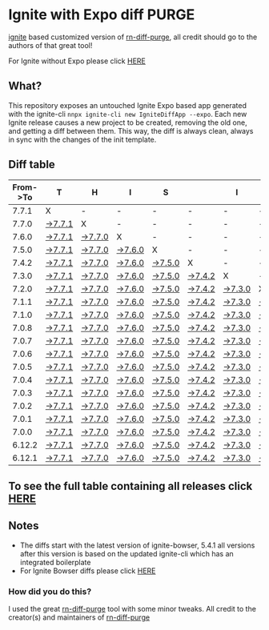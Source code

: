 # Ignite with Expo diff PURGE

[ignite](https://github.com/infinitered/ignite) based customized version of [rn-diff-purge](https://github.com/react-native-community/rn-diff-purge/), all credit should go to the authors of that great tool!

For Ignite without Expo please click [HERE](https://github.com/nirre7/ignite-diff-purge)

## What?

This repository exposes an untouched Ignite Expo based app generated with the ignite-cli
`nnpx ignite-cli new IgniteDiffApp --expo`. Each new Ignite release causes a new project to be created, removing the old one, and getting a diff between them. This way, the diff is always clean, always in sync with the changes of the init template.

## Diff table

| From->To | T                                                                                                 | H                                                                                                 | I                                                                                                 | S                                                                                                 |                                                                                                   | I                                                                                                 | S                                                                                                 |                                                                                                   | C                                                                                                 | O                                                                                                 | O                                                                                                 | L                                                                                                 |                                                                                                   |                                                                                                   |                                                                                                   |                                                                                                   |                                                                                                   |                                                                                                   |                                                                                                     |     |
| -------- | ------------------------------------------------------------------------------------------------- | ------------------------------------------------------------------------------------------------- | ------------------------------------------------------------------------------------------------- | ------------------------------------------------------------------------------------------------- | ------------------------------------------------------------------------------------------------- | ------------------------------------------------------------------------------------------------- | ------------------------------------------------------------------------------------------------- | ------------------------------------------------------------------------------------------------- | ------------------------------------------------------------------------------------------------- | ------------------------------------------------------------------------------------------------- | ------------------------------------------------------------------------------------------------- | ------------------------------------------------------------------------------------------------- | ------------------------------------------------------------------------------------------------- | ------------------------------------------------------------------------------------------------- | ------------------------------------------------------------------------------------------------- | ------------------------------------------------------------------------------------------------- | ------------------------------------------------------------------------------------------------- | ------------------------------------------------------------------------------------------------- | --------------------------------------------------------------------------------------------------- | --- |
| 7.7.1    | X                                                                                                 | -                                                                                                 | -                                                                                                 | -                                                                                                 | -                                                                                                 | -                                                                                                 | -                                                                                                 | -                                                                                                 | -                                                                                                 | -                                                                                                 | -                                                                                                 | -                                                                                                 | -                                                                                                 | -                                                                                                 | -                                                                                                 | -                                                                                                 | -                                                                                                 | -                                                                                                 | -                                                                                                   | -   |
| 7.7.0    | [->7.7.1](https://github.com/nirre7/ignite-expo-diff-purge/compare/release/7.7.0..release/7.7.1)  | X                                                                                                 | -                                                                                                 | -                                                                                                 | -                                                                                                 | -                                                                                                 | -                                                                                                 | -                                                                                                 | -                                                                                                 | -                                                                                                 | -                                                                                                 | -                                                                                                 | -                                                                                                 | -                                                                                                 | -                                                                                                 | -                                                                                                 | -                                                                                                 | -                                                                                                 | -                                                                                                   | -   |
| 7.6.0    | [->7.7.1](https://github.com/nirre7/ignite-expo-diff-purge/compare/release/7.6.0..release/7.7.1)  | [->7.7.0](https://github.com/nirre7/ignite-expo-diff-purge/compare/release/7.6.0..release/7.7.0)  | X                                                                                                 | -                                                                                                 | -                                                                                                 | -                                                                                                 | -                                                                                                 | -                                                                                                 | -                                                                                                 | -                                                                                                 | -                                                                                                 | -                                                                                                 | -                                                                                                 | -                                                                                                 | -                                                                                                 | -                                                                                                 | -                                                                                                 | -                                                                                                 | -                                                                                                   | -   |
| 7.5.0    | [->7.7.1](https://github.com/nirre7/ignite-expo-diff-purge/compare/release/7.5.0..release/7.7.1)  | [->7.7.0](https://github.com/nirre7/ignite-expo-diff-purge/compare/release/7.5.0..release/7.7.0)  | [->7.6.0](https://github.com/nirre7/ignite-expo-diff-purge/compare/release/7.5.0..release/7.6.0)  | X                                                                                                 | -                                                                                                 | -                                                                                                 | -                                                                                                 | -                                                                                                 | -                                                                                                 | -                                                                                                 | -                                                                                                 | -                                                                                                 | -                                                                                                 | -                                                                                                 | -                                                                                                 | -                                                                                                 | -                                                                                                 | -                                                                                                 | -                                                                                                   | -   |
| 7.4.2    | [->7.7.1](https://github.com/nirre7/ignite-expo-diff-purge/compare/release/7.4.2..release/7.7.1)  | [->7.7.0](https://github.com/nirre7/ignite-expo-diff-purge/compare/release/7.4.2..release/7.7.0)  | [->7.6.0](https://github.com/nirre7/ignite-expo-diff-purge/compare/release/7.4.2..release/7.6.0)  | [->7.5.0](https://github.com/nirre7/ignite-expo-diff-purge/compare/release/7.4.2..release/7.5.0)  | X                                                                                                 | -                                                                                                 | -                                                                                                 | -                                                                                                 | -                                                                                                 | -                                                                                                 | -                                                                                                 | -                                                                                                 | -                                                                                                 | -                                                                                                 | -                                                                                                 | -                                                                                                 | -                                                                                                 | -                                                                                                 | -                                                                                                   | -   |
| 7.3.0    | [->7.7.1](https://github.com/nirre7/ignite-expo-diff-purge/compare/release/7.3.0..release/7.7.1)  | [->7.7.0](https://github.com/nirre7/ignite-expo-diff-purge/compare/release/7.3.0..release/7.7.0)  | [->7.6.0](https://github.com/nirre7/ignite-expo-diff-purge/compare/release/7.3.0..release/7.6.0)  | [->7.5.0](https://github.com/nirre7/ignite-expo-diff-purge/compare/release/7.3.0..release/7.5.0)  | [->7.4.2](https://github.com/nirre7/ignite-expo-diff-purge/compare/release/7.3.0..release/7.4.2)  | X                                                                                                 | -                                                                                                 | -                                                                                                 | -                                                                                                 | -                                                                                                 | -                                                                                                 | -                                                                                                 | -                                                                                                 | -                                                                                                 | -                                                                                                 | -                                                                                                 | -                                                                                                 | -                                                                                                 | -                                                                                                   | -   |
| 7.2.0    | [->7.7.1](https://github.com/nirre7/ignite-expo-diff-purge/compare/release/7.2.0..release/7.7.1)  | [->7.7.0](https://github.com/nirre7/ignite-expo-diff-purge/compare/release/7.2.0..release/7.7.0)  | [->7.6.0](https://github.com/nirre7/ignite-expo-diff-purge/compare/release/7.2.0..release/7.6.0)  | [->7.5.0](https://github.com/nirre7/ignite-expo-diff-purge/compare/release/7.2.0..release/7.5.0)  | [->7.4.2](https://github.com/nirre7/ignite-expo-diff-purge/compare/release/7.2.0..release/7.4.2)  | [->7.3.0](https://github.com/nirre7/ignite-expo-diff-purge/compare/release/7.2.0..release/7.3.0)  | X                                                                                                 | -                                                                                                 | -                                                                                                 | -                                                                                                 | -                                                                                                 | -                                                                                                 | -                                                                                                 | -                                                                                                 | -                                                                                                 | -                                                                                                 | -                                                                                                 | -                                                                                                 | -                                                                                                   | -   |
| 7.1.1    | [->7.7.1](https://github.com/nirre7/ignite-expo-diff-purge/compare/release/7.1.1..release/7.7.1)  | [->7.7.0](https://github.com/nirre7/ignite-expo-diff-purge/compare/release/7.1.1..release/7.7.0)  | [->7.6.0](https://github.com/nirre7/ignite-expo-diff-purge/compare/release/7.1.1..release/7.6.0)  | [->7.5.0](https://github.com/nirre7/ignite-expo-diff-purge/compare/release/7.1.1..release/7.5.0)  | [->7.4.2](https://github.com/nirre7/ignite-expo-diff-purge/compare/release/7.1.1..release/7.4.2)  | [->7.3.0](https://github.com/nirre7/ignite-expo-diff-purge/compare/release/7.1.1..release/7.3.0)  | [->7.2.0](https://github.com/nirre7/ignite-expo-diff-purge/compare/release/7.1.1..release/7.2.0)  | X                                                                                                 | -                                                                                                 | -                                                                                                 | -                                                                                                 | -                                                                                                 | -                                                                                                 | -                                                                                                 | -                                                                                                 | -                                                                                                 | -                                                                                                 | -                                                                                                 | -                                                                                                   | -   |
| 7.1.0    | [->7.7.1](https://github.com/nirre7/ignite-expo-diff-purge/compare/release/7.1.0..release/7.7.1)  | [->7.7.0](https://github.com/nirre7/ignite-expo-diff-purge/compare/release/7.1.0..release/7.7.0)  | [->7.6.0](https://github.com/nirre7/ignite-expo-diff-purge/compare/release/7.1.0..release/7.6.0)  | [->7.5.0](https://github.com/nirre7/ignite-expo-diff-purge/compare/release/7.1.0..release/7.5.0)  | [->7.4.2](https://github.com/nirre7/ignite-expo-diff-purge/compare/release/7.1.0..release/7.4.2)  | [->7.3.0](https://github.com/nirre7/ignite-expo-diff-purge/compare/release/7.1.0..release/7.3.0)  | [->7.2.0](https://github.com/nirre7/ignite-expo-diff-purge/compare/release/7.1.0..release/7.2.0)  | [->7.1.1](https://github.com/nirre7/ignite-expo-diff-purge/compare/release/7.1.0..release/7.1.1)  | X                                                                                                 | -                                                                                                 | -                                                                                                 | -                                                                                                 | -                                                                                                 | -                                                                                                 | -                                                                                                 | -                                                                                                 | -                                                                                                 | -                                                                                                 | -                                                                                                   | -   |
| 7.0.8    | [->7.7.1](https://github.com/nirre7/ignite-expo-diff-purge/compare/release/7.0.8..release/7.7.1)  | [->7.7.0](https://github.com/nirre7/ignite-expo-diff-purge/compare/release/7.0.8..release/7.7.0)  | [->7.6.0](https://github.com/nirre7/ignite-expo-diff-purge/compare/release/7.0.8..release/7.6.0)  | [->7.5.0](https://github.com/nirre7/ignite-expo-diff-purge/compare/release/7.0.8..release/7.5.0)  | [->7.4.2](https://github.com/nirre7/ignite-expo-diff-purge/compare/release/7.0.8..release/7.4.2)  | [->7.3.0](https://github.com/nirre7/ignite-expo-diff-purge/compare/release/7.0.8..release/7.3.0)  | [->7.2.0](https://github.com/nirre7/ignite-expo-diff-purge/compare/release/7.0.8..release/7.2.0)  | [->7.1.1](https://github.com/nirre7/ignite-expo-diff-purge/compare/release/7.0.8..release/7.1.1)  | [->7.1.0](https://github.com/nirre7/ignite-expo-diff-purge/compare/release/7.0.8..release/7.1.0)  | X                                                                                                 | -                                                                                                 | -                                                                                                 | -                                                                                                 | -                                                                                                 | -                                                                                                 | -                                                                                                 | -                                                                                                 | -                                                                                                 | -                                                                                                   | -   |
| 7.0.7    | [->7.7.1](https://github.com/nirre7/ignite-expo-diff-purge/compare/release/7.0.7..release/7.7.1)  | [->7.7.0](https://github.com/nirre7/ignite-expo-diff-purge/compare/release/7.0.7..release/7.7.0)  | [->7.6.0](https://github.com/nirre7/ignite-expo-diff-purge/compare/release/7.0.7..release/7.6.0)  | [->7.5.0](https://github.com/nirre7/ignite-expo-diff-purge/compare/release/7.0.7..release/7.5.0)  | [->7.4.2](https://github.com/nirre7/ignite-expo-diff-purge/compare/release/7.0.7..release/7.4.2)  | [->7.3.0](https://github.com/nirre7/ignite-expo-diff-purge/compare/release/7.0.7..release/7.3.0)  | [->7.2.0](https://github.com/nirre7/ignite-expo-diff-purge/compare/release/7.0.7..release/7.2.0)  | [->7.1.1](https://github.com/nirre7/ignite-expo-diff-purge/compare/release/7.0.7..release/7.1.1)  | [->7.1.0](https://github.com/nirre7/ignite-expo-diff-purge/compare/release/7.0.7..release/7.1.0)  | [->7.0.8](https://github.com/nirre7/ignite-expo-diff-purge/compare/release/7.0.7..release/7.0.8)  | X                                                                                                 | -                                                                                                 | -                                                                                                 | -                                                                                                 | -                                                                                                 | -                                                                                                 | -                                                                                                 | -                                                                                                 | -                                                                                                   | -   |
| 7.0.6    | [->7.7.1](https://github.com/nirre7/ignite-expo-diff-purge/compare/release/7.0.6..release/7.7.1)  | [->7.7.0](https://github.com/nirre7/ignite-expo-diff-purge/compare/release/7.0.6..release/7.7.0)  | [->7.6.0](https://github.com/nirre7/ignite-expo-diff-purge/compare/release/7.0.6..release/7.6.0)  | [->7.5.0](https://github.com/nirre7/ignite-expo-diff-purge/compare/release/7.0.6..release/7.5.0)  | [->7.4.2](https://github.com/nirre7/ignite-expo-diff-purge/compare/release/7.0.6..release/7.4.2)  | [->7.3.0](https://github.com/nirre7/ignite-expo-diff-purge/compare/release/7.0.6..release/7.3.0)  | [->7.2.0](https://github.com/nirre7/ignite-expo-diff-purge/compare/release/7.0.6..release/7.2.0)  | [->7.1.1](https://github.com/nirre7/ignite-expo-diff-purge/compare/release/7.0.6..release/7.1.1)  | [->7.1.0](https://github.com/nirre7/ignite-expo-diff-purge/compare/release/7.0.6..release/7.1.0)  | [->7.0.8](https://github.com/nirre7/ignite-expo-diff-purge/compare/release/7.0.6..release/7.0.8)  | [->7.0.7](https://github.com/nirre7/ignite-expo-diff-purge/compare/release/7.0.6..release/7.0.7)  | X                                                                                                 | -                                                                                                 | -                                                                                                 | -                                                                                                 | -                                                                                                 | -                                                                                                 | -                                                                                                 | -                                                                                                   | -   |
| 7.0.5    | [->7.7.1](https://github.com/nirre7/ignite-expo-diff-purge/compare/release/7.0.5..release/7.7.1)  | [->7.7.0](https://github.com/nirre7/ignite-expo-diff-purge/compare/release/7.0.5..release/7.7.0)  | [->7.6.0](https://github.com/nirre7/ignite-expo-diff-purge/compare/release/7.0.5..release/7.6.0)  | [->7.5.0](https://github.com/nirre7/ignite-expo-diff-purge/compare/release/7.0.5..release/7.5.0)  | [->7.4.2](https://github.com/nirre7/ignite-expo-diff-purge/compare/release/7.0.5..release/7.4.2)  | [->7.3.0](https://github.com/nirre7/ignite-expo-diff-purge/compare/release/7.0.5..release/7.3.0)  | [->7.2.0](https://github.com/nirre7/ignite-expo-diff-purge/compare/release/7.0.5..release/7.2.0)  | [->7.1.1](https://github.com/nirre7/ignite-expo-diff-purge/compare/release/7.0.5..release/7.1.1)  | [->7.1.0](https://github.com/nirre7/ignite-expo-diff-purge/compare/release/7.0.5..release/7.1.0)  | [->7.0.8](https://github.com/nirre7/ignite-expo-diff-purge/compare/release/7.0.5..release/7.0.8)  | [->7.0.7](https://github.com/nirre7/ignite-expo-diff-purge/compare/release/7.0.5..release/7.0.7)  | [->7.0.6](https://github.com/nirre7/ignite-expo-diff-purge/compare/release/7.0.5..release/7.0.6)  | X                                                                                                 | -                                                                                                 | -                                                                                                 | -                                                                                                 | -                                                                                                 | -                                                                                                 | -                                                                                                   | -   |
| 7.0.4    | [->7.7.1](https://github.com/nirre7/ignite-expo-diff-purge/compare/release/7.0.4..release/7.7.1)  | [->7.7.0](https://github.com/nirre7/ignite-expo-diff-purge/compare/release/7.0.4..release/7.7.0)  | [->7.6.0](https://github.com/nirre7/ignite-expo-diff-purge/compare/release/7.0.4..release/7.6.0)  | [->7.5.0](https://github.com/nirre7/ignite-expo-diff-purge/compare/release/7.0.4..release/7.5.0)  | [->7.4.2](https://github.com/nirre7/ignite-expo-diff-purge/compare/release/7.0.4..release/7.4.2)  | [->7.3.0](https://github.com/nirre7/ignite-expo-diff-purge/compare/release/7.0.4..release/7.3.0)  | [->7.2.0](https://github.com/nirre7/ignite-expo-diff-purge/compare/release/7.0.4..release/7.2.0)  | [->7.1.1](https://github.com/nirre7/ignite-expo-diff-purge/compare/release/7.0.4..release/7.1.1)  | [->7.1.0](https://github.com/nirre7/ignite-expo-diff-purge/compare/release/7.0.4..release/7.1.0)  | [->7.0.8](https://github.com/nirre7/ignite-expo-diff-purge/compare/release/7.0.4..release/7.0.8)  | [->7.0.7](https://github.com/nirre7/ignite-expo-diff-purge/compare/release/7.0.4..release/7.0.7)  | [->7.0.6](https://github.com/nirre7/ignite-expo-diff-purge/compare/release/7.0.4..release/7.0.6)  | [->7.0.5](https://github.com/nirre7/ignite-expo-diff-purge/compare/release/7.0.4..release/7.0.5)  | X                                                                                                 | -                                                                                                 | -                                                                                                 | -                                                                                                 | -                                                                                                 | -                                                                                                   | -   |
| 7.0.3    | [->7.7.1](https://github.com/nirre7/ignite-expo-diff-purge/compare/release/7.0.3..release/7.7.1)  | [->7.7.0](https://github.com/nirre7/ignite-expo-diff-purge/compare/release/7.0.3..release/7.7.0)  | [->7.6.0](https://github.com/nirre7/ignite-expo-diff-purge/compare/release/7.0.3..release/7.6.0)  | [->7.5.0](https://github.com/nirre7/ignite-expo-diff-purge/compare/release/7.0.3..release/7.5.0)  | [->7.4.2](https://github.com/nirre7/ignite-expo-diff-purge/compare/release/7.0.3..release/7.4.2)  | [->7.3.0](https://github.com/nirre7/ignite-expo-diff-purge/compare/release/7.0.3..release/7.3.0)  | [->7.2.0](https://github.com/nirre7/ignite-expo-diff-purge/compare/release/7.0.3..release/7.2.0)  | [->7.1.1](https://github.com/nirre7/ignite-expo-diff-purge/compare/release/7.0.3..release/7.1.1)  | [->7.1.0](https://github.com/nirre7/ignite-expo-diff-purge/compare/release/7.0.3..release/7.1.0)  | [->7.0.8](https://github.com/nirre7/ignite-expo-diff-purge/compare/release/7.0.3..release/7.0.8)  | [->7.0.7](https://github.com/nirre7/ignite-expo-diff-purge/compare/release/7.0.3..release/7.0.7)  | [->7.0.6](https://github.com/nirre7/ignite-expo-diff-purge/compare/release/7.0.3..release/7.0.6)  | [->7.0.5](https://github.com/nirre7/ignite-expo-diff-purge/compare/release/7.0.3..release/7.0.5)  | [->7.0.4](https://github.com/nirre7/ignite-expo-diff-purge/compare/release/7.0.3..release/7.0.4)  | X                                                                                                 | -                                                                                                 | -                                                                                                 | -                                                                                                 | -                                                                                                   | -   |
| 7.0.2    | [->7.7.1](https://github.com/nirre7/ignite-expo-diff-purge/compare/release/7.0.2..release/7.7.1)  | [->7.7.0](https://github.com/nirre7/ignite-expo-diff-purge/compare/release/7.0.2..release/7.7.0)  | [->7.6.0](https://github.com/nirre7/ignite-expo-diff-purge/compare/release/7.0.2..release/7.6.0)  | [->7.5.0](https://github.com/nirre7/ignite-expo-diff-purge/compare/release/7.0.2..release/7.5.0)  | [->7.4.2](https://github.com/nirre7/ignite-expo-diff-purge/compare/release/7.0.2..release/7.4.2)  | [->7.3.0](https://github.com/nirre7/ignite-expo-diff-purge/compare/release/7.0.2..release/7.3.0)  | [->7.2.0](https://github.com/nirre7/ignite-expo-diff-purge/compare/release/7.0.2..release/7.2.0)  | [->7.1.1](https://github.com/nirre7/ignite-expo-diff-purge/compare/release/7.0.2..release/7.1.1)  | [->7.1.0](https://github.com/nirre7/ignite-expo-diff-purge/compare/release/7.0.2..release/7.1.0)  | [->7.0.8](https://github.com/nirre7/ignite-expo-diff-purge/compare/release/7.0.2..release/7.0.8)  | [->7.0.7](https://github.com/nirre7/ignite-expo-diff-purge/compare/release/7.0.2..release/7.0.7)  | [->7.0.6](https://github.com/nirre7/ignite-expo-diff-purge/compare/release/7.0.2..release/7.0.6)  | [->7.0.5](https://github.com/nirre7/ignite-expo-diff-purge/compare/release/7.0.2..release/7.0.5)  | [->7.0.4](https://github.com/nirre7/ignite-expo-diff-purge/compare/release/7.0.2..release/7.0.4)  | [->7.0.3](https://github.com/nirre7/ignite-expo-diff-purge/compare/release/7.0.2..release/7.0.3)  | X                                                                                                 | -                                                                                                 | -                                                                                                 | -                                                                                                   | -   |
| 7.0.1    | [->7.7.1](https://github.com/nirre7/ignite-expo-diff-purge/compare/release/7.0.1..release/7.7.1)  | [->7.7.0](https://github.com/nirre7/ignite-expo-diff-purge/compare/release/7.0.1..release/7.7.0)  | [->7.6.0](https://github.com/nirre7/ignite-expo-diff-purge/compare/release/7.0.1..release/7.6.0)  | [->7.5.0](https://github.com/nirre7/ignite-expo-diff-purge/compare/release/7.0.1..release/7.5.0)  | [->7.4.2](https://github.com/nirre7/ignite-expo-diff-purge/compare/release/7.0.1..release/7.4.2)  | [->7.3.0](https://github.com/nirre7/ignite-expo-diff-purge/compare/release/7.0.1..release/7.3.0)  | [->7.2.0](https://github.com/nirre7/ignite-expo-diff-purge/compare/release/7.0.1..release/7.2.0)  | [->7.1.1](https://github.com/nirre7/ignite-expo-diff-purge/compare/release/7.0.1..release/7.1.1)  | [->7.1.0](https://github.com/nirre7/ignite-expo-diff-purge/compare/release/7.0.1..release/7.1.0)  | [->7.0.8](https://github.com/nirre7/ignite-expo-diff-purge/compare/release/7.0.1..release/7.0.8)  | [->7.0.7](https://github.com/nirre7/ignite-expo-diff-purge/compare/release/7.0.1..release/7.0.7)  | [->7.0.6](https://github.com/nirre7/ignite-expo-diff-purge/compare/release/7.0.1..release/7.0.6)  | [->7.0.5](https://github.com/nirre7/ignite-expo-diff-purge/compare/release/7.0.1..release/7.0.5)  | [->7.0.4](https://github.com/nirre7/ignite-expo-diff-purge/compare/release/7.0.1..release/7.0.4)  | [->7.0.3](https://github.com/nirre7/ignite-expo-diff-purge/compare/release/7.0.1..release/7.0.3)  | [->7.0.2](https://github.com/nirre7/ignite-expo-diff-purge/compare/release/7.0.1..release/7.0.2)  | X                                                                                                 | -                                                                                                 | -                                                                                                   | -   |
| 7.0.0    | [->7.7.1](https://github.com/nirre7/ignite-expo-diff-purge/compare/release/7.0.0..release/7.7.1)  | [->7.7.0](https://github.com/nirre7/ignite-expo-diff-purge/compare/release/7.0.0..release/7.7.0)  | [->7.6.0](https://github.com/nirre7/ignite-expo-diff-purge/compare/release/7.0.0..release/7.6.0)  | [->7.5.0](https://github.com/nirre7/ignite-expo-diff-purge/compare/release/7.0.0..release/7.5.0)  | [->7.4.2](https://github.com/nirre7/ignite-expo-diff-purge/compare/release/7.0.0..release/7.4.2)  | [->7.3.0](https://github.com/nirre7/ignite-expo-diff-purge/compare/release/7.0.0..release/7.3.0)  | [->7.2.0](https://github.com/nirre7/ignite-expo-diff-purge/compare/release/7.0.0..release/7.2.0)  | [->7.1.1](https://github.com/nirre7/ignite-expo-diff-purge/compare/release/7.0.0..release/7.1.1)  | [->7.1.0](https://github.com/nirre7/ignite-expo-diff-purge/compare/release/7.0.0..release/7.1.0)  | [->7.0.8](https://github.com/nirre7/ignite-expo-diff-purge/compare/release/7.0.0..release/7.0.8)  | [->7.0.7](https://github.com/nirre7/ignite-expo-diff-purge/compare/release/7.0.0..release/7.0.7)  | [->7.0.6](https://github.com/nirre7/ignite-expo-diff-purge/compare/release/7.0.0..release/7.0.6)  | [->7.0.5](https://github.com/nirre7/ignite-expo-diff-purge/compare/release/7.0.0..release/7.0.5)  | [->7.0.4](https://github.com/nirre7/ignite-expo-diff-purge/compare/release/7.0.0..release/7.0.4)  | [->7.0.3](https://github.com/nirre7/ignite-expo-diff-purge/compare/release/7.0.0..release/7.0.3)  | [->7.0.2](https://github.com/nirre7/ignite-expo-diff-purge/compare/release/7.0.0..release/7.0.2)  | [->7.0.1](https://github.com/nirre7/ignite-expo-diff-purge/compare/release/7.0.0..release/7.0.1)  | X                                                                                                 | -                                                                                                   | -   |
| 6.12.2   | [->7.7.1](https://github.com/nirre7/ignite-expo-diff-purge/compare/release/6.12.2..release/7.7.1) | [->7.7.0](https://github.com/nirre7/ignite-expo-diff-purge/compare/release/6.12.2..release/7.7.0) | [->7.6.0](https://github.com/nirre7/ignite-expo-diff-purge/compare/release/6.12.2..release/7.6.0) | [->7.5.0](https://github.com/nirre7/ignite-expo-diff-purge/compare/release/6.12.2..release/7.5.0) | [->7.4.2](https://github.com/nirre7/ignite-expo-diff-purge/compare/release/6.12.2..release/7.4.2) | [->7.3.0](https://github.com/nirre7/ignite-expo-diff-purge/compare/release/6.12.2..release/7.3.0) | [->7.2.0](https://github.com/nirre7/ignite-expo-diff-purge/compare/release/6.12.2..release/7.2.0) | [->7.1.1](https://github.com/nirre7/ignite-expo-diff-purge/compare/release/6.12.2..release/7.1.1) | [->7.1.0](https://github.com/nirre7/ignite-expo-diff-purge/compare/release/6.12.2..release/7.1.0) | [->7.0.8](https://github.com/nirre7/ignite-expo-diff-purge/compare/release/6.12.2..release/7.0.8) | [->7.0.7](https://github.com/nirre7/ignite-expo-diff-purge/compare/release/6.12.2..release/7.0.7) | [->7.0.6](https://github.com/nirre7/ignite-expo-diff-purge/compare/release/6.12.2..release/7.0.6) | [->7.0.5](https://github.com/nirre7/ignite-expo-diff-purge/compare/release/6.12.2..release/7.0.5) | [->7.0.4](https://github.com/nirre7/ignite-expo-diff-purge/compare/release/6.12.2..release/7.0.4) | [->7.0.3](https://github.com/nirre7/ignite-expo-diff-purge/compare/release/6.12.2..release/7.0.3) | [->7.0.2](https://github.com/nirre7/ignite-expo-diff-purge/compare/release/6.12.2..release/7.0.2) | [->7.0.1](https://github.com/nirre7/ignite-expo-diff-purge/compare/release/6.12.2..release/7.0.1) | [->7.0.0](https://github.com/nirre7/ignite-expo-diff-purge/compare/release/6.12.2..release/7.0.0) | X                                                                                                   | -   |
| 6.12.1   | [->7.7.1](https://github.com/nirre7/ignite-expo-diff-purge/compare/release/6.12.1..release/7.7.1) | [->7.7.0](https://github.com/nirre7/ignite-expo-diff-purge/compare/release/6.12.1..release/7.7.0) | [->7.6.0](https://github.com/nirre7/ignite-expo-diff-purge/compare/release/6.12.1..release/7.6.0) | [->7.5.0](https://github.com/nirre7/ignite-expo-diff-purge/compare/release/6.12.1..release/7.5.0) | [->7.4.2](https://github.com/nirre7/ignite-expo-diff-purge/compare/release/6.12.1..release/7.4.2) | [->7.3.0](https://github.com/nirre7/ignite-expo-diff-purge/compare/release/6.12.1..release/7.3.0) | [->7.2.0](https://github.com/nirre7/ignite-expo-diff-purge/compare/release/6.12.1..release/7.2.0) | [->7.1.1](https://github.com/nirre7/ignite-expo-diff-purge/compare/release/6.12.1..release/7.1.1) | [->7.1.0](https://github.com/nirre7/ignite-expo-diff-purge/compare/release/6.12.1..release/7.1.0) | [->7.0.8](https://github.com/nirre7/ignite-expo-diff-purge/compare/release/6.12.1..release/7.0.8) | [->7.0.7](https://github.com/nirre7/ignite-expo-diff-purge/compare/release/6.12.1..release/7.0.7) | [->7.0.6](https://github.com/nirre7/ignite-expo-diff-purge/compare/release/6.12.1..release/7.0.6) | [->7.0.5](https://github.com/nirre7/ignite-expo-diff-purge/compare/release/6.12.1..release/7.0.5) | [->7.0.4](https://github.com/nirre7/ignite-expo-diff-purge/compare/release/6.12.1..release/7.0.4) | [->7.0.3](https://github.com/nirre7/ignite-expo-diff-purge/compare/release/6.12.1..release/7.0.3) | [->7.0.2](https://github.com/nirre7/ignite-expo-diff-purge/compare/release/6.12.1..release/7.0.2) | [->7.0.1](https://github.com/nirre7/ignite-expo-diff-purge/compare/release/6.12.1..release/7.0.1) | [->7.0.0](https://github.com/nirre7/ignite-expo-diff-purge/compare/release/6.12.1..release/7.0.0) | [->6.12.2](https://github.com/nirre7/ignite-expo-diff-purge/compare/release/6.12.1..release/6.12.2) | X   |

## To see the full table containing all releases click [HERE](https://nirre7.github.io/ignite-expo-diff-purge/)

## Notes

- The diffs start with the latest version of ignite-bowser, 5.4.1 all versions after this version is based on the updated ignite-cli which has an integrated boilerplate
- For Ignite Bowser diffs please click [HERE](https://github.com/nirre7/ignite-bowser-diff-purge)

### How did you do this?

I used the great [rn-diff-purge](https://github.com/react-native-community/rn-diff-purge/) tool with some minor tweaks.
All credit to the creator(s) and maintainers of [rn-diff-purge](https://github.com/react-native-community/rn-diff-purge/)


